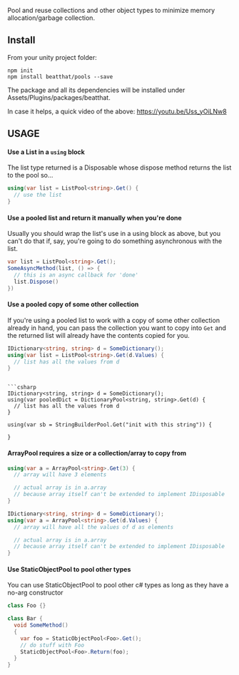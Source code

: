 Pool and reuse collections and other object types to minimize memory allocation/garbage collection.

## Install

From your unity project folder:

    npm init
    npm install beatthat/pools --save

The package and all its dependencies will be installed under Assets/Plugins/packages/beatthat.

In case it helps, a quick video of the above: https://youtu.be/Uss_yOiLNw8

## USAGE

#### Use a List in a ```using``` block

The list type returned is a Disposable whose dispose method returns the list to the pool so...

```csharp
using(var list = ListPool<string>.Get() {
  // use the list
}
```

#### Use a pooled list and return it manually when you're done

Usually you should wrap the list's use in a using block as above, but you can't do that if, say, you're going to do something asynchronous with the list.

```csharp
var list = ListPool<string>.Get();
SomeAsyncMethod(list, () => {
  // this is an async callback for 'done'
  list.Dispose()
})
```

#### Use a pooled copy of some other collection

If you're using a pooled list to work with a copy of some other collection already in hand, you can pass the collection you want to copy into ```Get``` and the returned list will already have the contents copied for you.

```csharp
IDictionary<string, string> d = SomeDictionary();
using(var list = ListPool<string>.Get(d.Values) {
  // list has all the values from d
}
```

``` Pools for Dictionary and StringBuilder work similarly to list

```csharp
IDictionary<string, string> d = SomeDictionary();
using(var pooledDict = DictionaryPool<string, string>.Get(d) {
  // list has all the values from d
}

using(var sb = StringBuilderPool.Get("init with this string")) {

}
```

#### ArrayPool requires a size or a collection/array to copy from

```csharp
using(var a = ArrayPool<string>.Get(3) {
  // array will have 3 elements

  // actual array is in a.array
  // because array itself can't be extended to implement IDisposable
}

IDictionary<string, string> d = SomeDictionary();
using(var a = ArrayPool<string>.Get(d.Values) {
  // array will have all the values of d as elements

  // actual array is in a.array
  // because array itself can't be extended to implement IDisposable
}

```

#### Use StaticObjectPool<T> to pool other types

You can use StaticObjectPool<T> to pool other c# types as long as they have a no-arg constructor

```csharp
class Foo {}

class Bar {
  void SomeMethod()
  {
    var foo = StaticObjectPool<Foo>.Get();
    // do stuff with Foo
    StaticObjectPool<Foo>.Return(foo);
  }
}
```
